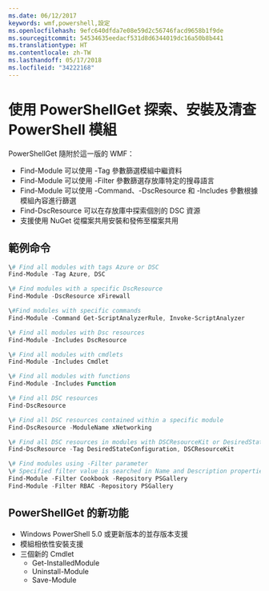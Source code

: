 ```yaml
---
ms.date: 06/12/2017
keywords: wmf,powershell,設定
ms.openlocfilehash: 9efc640dfda7e08e59d2c56746facd9658b1f9de
ms.sourcegitcommit: 54534635eedacf531d8d6344019dc16a50b8b441
ms.translationtype: HT
ms.contentlocale: zh-TW
ms.lasthandoff: 05/17/2018
ms.locfileid: "34222168"
---
```

# <a name="powershell-module-discovery-install-and-inventory-with-powershellget"></a>使用 PowerShellGet 探索、安裝及清查 PowerShell 模組

PowerShellGet 隨附於這一版的 WMF：
-   Find-Module 可以使用 -Tag 參數篩選模組中繼資料
-   Find-Module 可以使用 -Filter 參數篩選存放庫特定的搜尋語言
-   Find-Module 可以使用 -Command、-DscResource 和 -Includes 參數根據模組內容進行篩選
-   Find-DscResource 可以在存放庫中探索個別的 DSC 資源
-   支援使用 NuGet 從檔案共用安裝和發佈至檔案共用

## <a name="example-commands"></a>範例命令
```powershell
\# Find all modules with tags Azure or DSC
Find-Module -Tag Azure, DSC

\# Find modules with a specific DscResource
Find-Module -DscResource xFirewall

\#Find modules with specific commands
Find-Module -Command Get-ScriptAnalyzerRule, Invoke-ScriptAnalyzer

\# Find all modules with Dsc resources
Find-Module -Includes DscResource

\# Find all modules with cmdlets
Find-Module -Includes Cmdlet

\# Find all modules with functions
Find-Module -Includes Function

\# Find all DSC resources
Find-DscResource

\# Find all DSC resources contained within a specific module
Find-DscResource -ModuleName xNetworking

\# Find all DSC resources in modules with DSCResourceKit or DesiredStateConfiguration
Find-DscResource -Tag DesiredStateConfiguration, DSCResourceKit

\# Find modules using -Filter parameter
\# Specified filter value is searched in Name and Description properties
Find-Module -Filter Cookbook -Repository PSGallery
Find-Module -Filter RBAC -Repository PSGallery
```

## <a name="new-features-in-powershellget"></a>PowerShellGet 的新功能
-   Windows PowerShell 5.0 或更新版本的並存版本支援
-   模組相依性安裝支援
-   三個新的 Cmdlet
    -   Get-InstalledModule
    -   Uninstall-Module
    -   Save-Module
